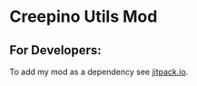 # Creepino Utils Mod

## For Developers:
To add my mod as a dependency see [jitpack.io](https://jitpack.io/#com.gitlab.creepino-creations/creepino-utils-mod).
